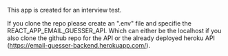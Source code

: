 This app is created for an interview test. 

If you clone the repo please create an ".env" file and specifie the REACT_APP_EMAIL_GUESSER_API. Which can either be the localhost if you also clone the github repo for the API or the already deployed heroku API (https://email-guesser-backend.herokuapp.com/). 